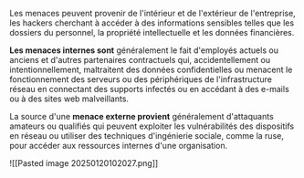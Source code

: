 
Les menaces peuvent provenir de l'intérieur et de l'extérieur de l'entreprise, les hackers cherchant à accéder à des informations sensibles telles que les dossiers du personnel, la propriété intellectuelle et les données financières.

**Les menaces internes sont** généralement le fait d'employés actuels ou anciens et d'autres partenaires contractuels qui, accidentellement ou intentionnellement, maltraitent des données confidentielles ou menacent le fonctionnement des serveurs ou des périphériques de l'infrastructure réseau en connectant des supports infectés ou en accédant à des e-mails ou à des sites web malveillants.

La source d'une **menace externe provient** généralement d'attaquants amateurs ou qualifiés qui peuvent exploiter les vulnérabilités des dispositifs en réseau ou utiliser des techniques d'ingénierie sociale, comme la ruse, pour accéder aux ressources internes d'une organisation.


![[Pasted image 20250120102027.png]]
